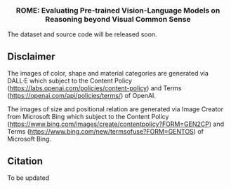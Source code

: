 
<h3 align="center">
<p> ROME: Evaluating Pre-trained Vision-Language Models on Reasoning beyond Visual Common Sense
</h3>
The dataset and source code will be released soon.


## Disclaimer

The images of color, shape and material categories are generated via DALL·E which subject to the Content Policy (https://labs.openai.com/policies/content-policy) and Terms (https://openai.com/api/policies/terms/) of OpenAI.

The images of size and positional relation are generated via Image Creator from Microsoft Bing which subject to the Content Policy (https://www.bing.com/images/create/contentpolicy?FORM=GEN2CP) and Terms (https://www.bing.com/new/termsofuse?FORM=GENTOS) of Microsoft Bing.



## Citation
To be updated
